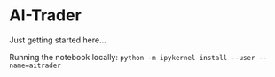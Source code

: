 # AI-Trader

Just getting started here...

Running the notebook locally: `python -m ipykernel install --user --name=aitrader`

